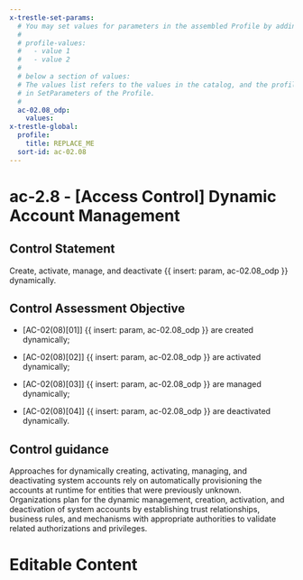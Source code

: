```yaml
---
x-trestle-set-params:
  # You may set values for parameters in the assembled Profile by adding
  #
  # profile-values:
  #   - value 1
  #   - value 2
  #
  # below a section of values:
  # The values list refers to the values in the catalog, and the profile-values represent values
  # in SetParameters of the Profile.
  #
  ac-02.08_odp:
    values:
x-trestle-global:
  profile:
    title: REPLACE_ME
  sort-id: ac-02.08
---
```


# ac-2.8 - \[Access Control\] Dynamic Account Management

## Control Statement

Create, activate, manage, and deactivate {{ insert: param, ac-02.08_odp }} dynamically.

## Control Assessment Objective

- \[AC-02(08)[01]\] {{ insert: param, ac-02.08_odp }} are created dynamically;

- \[AC-02(08)[02]\] {{ insert: param, ac-02.08_odp }} are activated dynamically;

- \[AC-02(08)[03]\] {{ insert: param, ac-02.08_odp }} are managed dynamically;

- \[AC-02(08)[04]\] {{ insert: param, ac-02.08_odp }} are deactivated dynamically.

## Control guidance

Approaches for dynamically creating, activating, managing, and deactivating system accounts rely on automatically provisioning the accounts at runtime for entities that were previously unknown. Organizations plan for the dynamic management, creation, activation, and deactivation of system accounts by establishing trust relationships, business rules, and mechanisms with appropriate authorities to validate related authorizations and privileges.

# Editable Content

<!-- Make additions and edits below -->
<!-- The above represents the contents of the control as received by the profile, prior to additions. -->
<!-- If the profile makes additions to the control, they will appear below. -->
<!-- The above markdown may not be edited but you may edit the content below, and/or introduce new additions to be made by the profile. -->
<!-- If there is a yaml header at the top, parameter values may be edited. Use --set-parameters to incorporate the changes during assembly. -->
<!-- The content here will then replace what is in the profile for this control, after running profile-assemble. -->
<!-- The current profile has no added parts for this control, but you may add new ones here. -->
<!-- Each addition must have a heading either of the form ## Control my_addition_name -->
<!-- or ## Part a. (where the a. refers to one of the control statement labels.) -->
<!-- "## Control" parts are new parts added after the statement part. -->
<!-- "## Part" parts are new parts added into the top-level statement part with that label. -->
<!-- Subparts may be added with nested hash levels of the form ### My Subpart Name -->
<!-- underneath the parent ## Control or ## Part being added -->
<!-- See https://ibm.github.io/compliance-trestle/tutorials/ssp_profile_catalog_authoring/ssp_profile_catalog_authoring for guidance. -->

